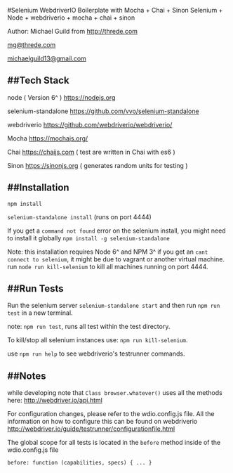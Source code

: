 #Selenium WebdriverIO Boilerplate with Mocha + Chai + Sinon
Selenium + Node + webdriverio + mocha + chai + sinon

Author: Michael Guild from <http://threde.com>

mg@threde.com

michaelguild13@gmail.com

##Tech Stack
-------------
node ( Version 6^ ) <https://nodejs.org>

selenium-standalone <https://github.com/vvo/selenium-standalone>

webdriverio <https://github.com/webdriverio/webdriverio/>

Mocha <https://mochajs.org/>

Chai <https://chaijs.com> ( test are written in Chai with es6 )

Sinon <https://sinonjs.org> ( generates random units for testing )


##Installation
-------------
`npm install`

`selenium-standalone install` (runs on port 4444)

If you get a `command not found` error on the selenium install, you might need to install it globally
`npm install -g selenium-standalone`

Note: this installation requires Node 6^ and NPM 3^
if you get an `cant connect to selenium`, it might be due to vagrant or another virtual machine.
run `node run kill-selenium` to kill all machines running on port 4444.

##Run Tests
-------------
Run the selenium server `selenium-standalone start` and then run `npm run test` in a new terminal.

note: `npm run test`, runs all test within the test directory.

To kill/stop all selenium instances use: `npm run kill-selenium`.

use `npm run help` to see webdriverio's testrunner commands.

##Notes
-------------

while developing note that `Class browser.whatever()` uses all the methods here: <http://webdriver.io/api.html>

For configuration changes, please refer to the wdio.config.js file. All the information on how to configure this can be found on webdriverio <http://webdriver.io/guide/testrunner/configurationfile.html>

The global scope for all tests is located in the `before` method inside of the wdio.config.js file

`before: function (capabilities, specs) {
  ...
}
`

